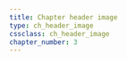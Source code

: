 ```yaml
---
title: Chapter header image
type: ch_header_image
cssclass: ch_header_image
chapter_number: 3
---
```


